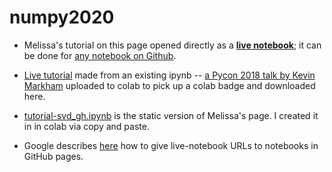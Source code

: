 # numpy2020

- Melissa's tutorial on this page
opened directly as a [**live notebook**](https://colab.research.google.com/github/bjnath/numpy_ipynb/blob/master/tutorial-svd_gh.ipynb);
it can be done for [any notebook on Github](https://colab.research.google.com/github/googlecolab/colabtools/blob/master/notebooks/colab-github-demo.ipynb).

- [Live tutorial](https://colab.research.google.com/github/bjnath/numpy2020/blob/master/tutorial.ipynb)
made from an existing ipynb -- 
[a Pycon 2018 talk by Kevin Markham](https://github.com/justmarkham/pycon-2018-tutorial/blob/master/tutorial.ipynb) 
uploaded to colab to pick up a colab badge and downloaded here.

- [tutorial-svd_gh.ipynb](https://github.com/bjnath/numpy_ipynb/blob/master/tutorial-svd_gh.ipynb) is the static version of Melissa's page. I created it in in colab via copy and paste.

- Google describes  [here](https://colab.research.google.com/github/googlecolab/colabtools/blob/master/notebooks/colab-github-demo.ipynb) how to give live-notebook URLs to notebooks in GitHub pages.
